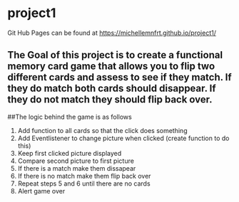 
# project1

Git Hub Pages can be found at https://michellemnfrt.github.io/project1/

## The Goal of this project is to create a functional memory card game that allows you to flip two different cards and assess to see if they match. If they do match both cards should disappear. If they do not match they should flip back over.

##The logic behind the game is as follows

1.  Add function to all cards so that the click does something
2.  Add Eventlistener to change picture when clicked (create function to do this)
3.  Keep first clicked picture displayed
4.  Compare second picture to first picture
5.  If there is a match make them dissapear
6.  If there is no match make them flip back over
7.  Repeat steps 5 and 6 until there are no cards
8.  Alert game over


